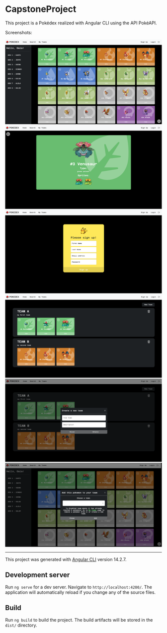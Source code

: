 # CapstoneProject

This project is a Pokédex realized with Angular CLI using the API PokéAPI.

Screenshots:

![Screenshot1](./src/assets/images/SCREENSHOT_1.png)  
![Screenshot2](./src/assets/images/SCREENSHOT_2.png)  
![Screenshot3](./src/assets/images/SCREENSHOT_3.png)  
![Screenshot4](./src/assets/images/SCREENSHOT_4.png)  
![Screenshot5](./src/assets/images/SCREENSHOT_5.png)  
![Screenshot6](./src/assets/images/SCREENSHOT_6.png)

---

This project was generated with [Angular CLI](https://github.com/angular/angular-cli) version 14.2.7.

## Development server

Run `ng serve` for a dev server. Navigate to `http://localhost:4200/`. The application will automatically reload if you change any of the source files.

## Build

Run `ng build` to build the project. The build artifacts will be stored in the `dist/` directory.
